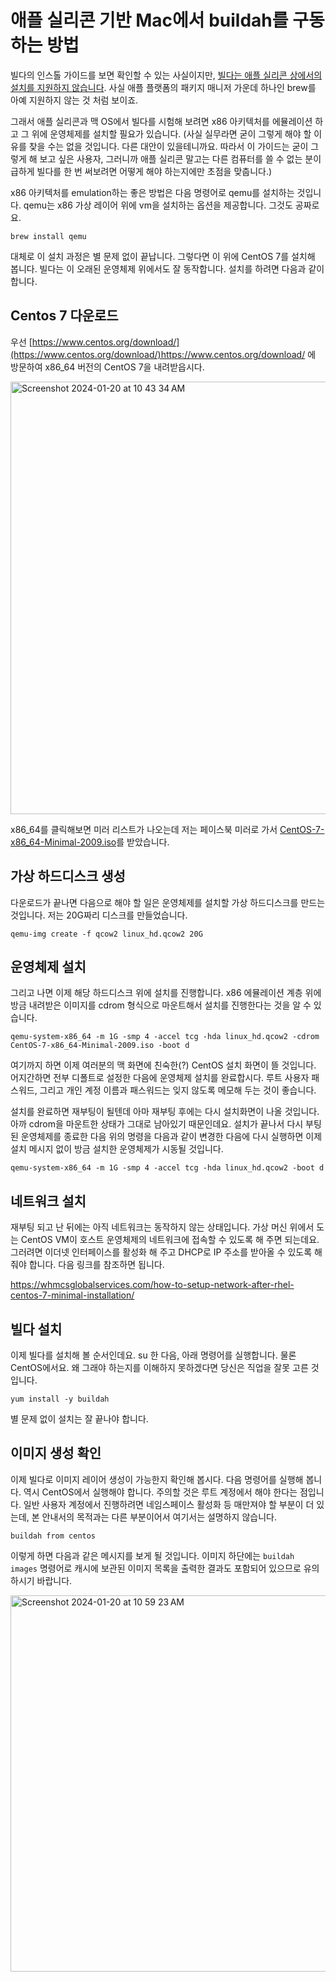 # 애플 실리콘 기반 Mac에서 buildah를 구동하는 방법

빌다의 인스톨 가이드를 보면 확인할 수 있는 사실이지만, [빌다는 애플 실리콘 상에서의 설치를 지원하지 않습니다](https://github.com/containers/buildah/blob/main/install.md). 
사실 애플 플랫폼의 패키지 매니저 가운데 하나인 brew를 아예 지원하지 않는 것 처럼 보이죠. 

그래서 애플 실리콘과 맥 OS에서 빌다를 시험해 보려면 x86 아키텍처를 에뮬레이션 하고 그 위에 운영체제를 설치할 필요가 있습니다. (사실 실무라면 굳이 그렇게 해야 할 이유를 찾을 수는 없을 것입니다. 다른 대안이 있을테니까요. 따라서 이 가이드는 굳이 그렇게 해 보고 싶은 사용자, 그러니까 애플 실리콘 말고는 다른 컴퓨터를 쓸 수 없는 분이 급하게 빌다를 한 번 써보려면 어떻게 해야 하는지에만 초점을 맞춥니다.) 

x86 아키텍처를 emulation하는 좋은 방법은 다음 명령어로 qemu를 설치하는 것입니다. qemu는 x86 가상 레이어 위에 vm을 설치하는 옵션을 제공합니다.
그것도 공짜로요. 

```
brew install qemu
```

대체로 이 설치 과정은 별 문제 없이 끝납니다. 그렇다면 이 위에 CentOS 7를 설치해 봅니다. 빌다는 이 오래된 운영체제 위에서도 잘 동작합니다. 설치를 하려면 다음과 같이 합니다.

## Centos 7 다운로드

우선 [https://www.centos.org/download/](https://www.centos.org/download/)https://www.centos.org/download/ 에 방문하여 x86_64 버전의 CentOS 7을 내려받읍시다. 

<img width="692" alt="Screenshot 2024-01-20 at 10 43 34 AM" src="https://github.com/bjlee72/devops/assets/4746751/c7e02312-a8e7-43d5-b2a8-267cb0644c55">

x86_64를 클릭해보면 미러 리스트가 나오는데 저는 페이스북 미러로 가서 [CentOS-7-x86_64-Minimal-2009.iso](https://mirror.facebook.net/centos/7.9.2009/isos/x86_64/CentOS-7-x86_64-Minimal-2009.iso)를 받았습니다. 

## 가상 하드디스크 생성

다운로드가 끝나면 다음으로 해야 할 일은 운영체제를 설치할 가상 하드디스크를 만드는 것입니다. 저는 20G짜리 디스크를 만들었습니다.

```
qemu-img create -f qcow2 linux_hd.qcow2 20G
```

## 운영체제 설치

그리고 나면 이제 해당 하드디스크 위에 설치를 진행합니다. x86 에뮬레이션 계층 위에 방금 내려받은 이미지를 cdrom 형식으로 마운트해서 설치를 진행한다는 것을 알 수 있습니다. 

```
qemu-system-x86_64 -m 1G -smp 4 -accel tcg -hda linux_hd.qcow2 -cdrom CentOS-7-x86_64-Minimal-2009.iso -boot d
```

여기까지 하면 이제 여러분의 맥 화면에 친숙한(?) CentOS 설치 화면이 뜰 것입니다. 어지간하면 전부 디폴트로 설정한 다음에 운영체제 설치를 완료합시다. 
루트 사용자 패스워드, 그리고 개인 계정 이름과 패스워드는 잊지 않도록 메모해 두는 것이 좋습니다.

설치를 완료하면 재부팅이 될텐데 아마 재부팅 후에는 다시 설치화면이 나올 것입니다. 아까 cdrom을 마운트한 상태가 그대로 남아있기 때문인데요. 
설치가 끝나서 다시 부팅된 운영체제를 종료한 다음 위의 명령을 다음과 같이 변경한 다음에 다시 실행하면 이제 설치 메시지 없이 방금 설치한 운영체제가 시동될 것입니다.

```
qemu-system-x86_64 -m 1G -smp 4 -accel tcg -hda linux_hd.qcow2 -boot d
```

## 네트워크 설치

재부팅 되고 난 뒤에는 아직 네트워크는 동작하지 않는 상태입니다. 가상 머신 위에서 도는 CentOS VM이 호스트 운영체제의 네트워크에 접속할 수 있도록 해 주면 되는데요.
그러려면 이더넷 인터페이스를 활성화 해 주고 DHCP로 IP 주소를 받아올 수 있도록 해 줘야 합니다. 다음 링크를 참조하면 됩니다. 

[https://whmcsglobalservices.com/how-to-setup-network-after-rhel-centos-7-minimal-installation/
](https://whmcsglobalservices.com/how-to-setup-network-after-rhel-centos-7-minimal-installation/)

## 빌다 설치

이제 빌다를 설치해 볼 순서인데요. su 한 다음, 아래 명령어를 실행합니다. 물론 CentOS에서요.
왜 그래야 하는지를 이해하지 못하겠다면 당신은 직업을 잘못 고른 것입니다.

```
yum install -y buildah
```

별 문제 없이 설치는 잘 끝나야 합니다.

## 이미지 생성 확인

이제 빌다로 이미지 레이어 생성이 가능한지 확인해 봅시다. 다음 명령어를 실행해 봅니다. 역시 CentOS에서 실행해야 합니다. 
주의할 것은 루트 계정에서 해야 한다는 점입니다. 일반 사용자 계정에서 진행하려면 네임스페이스 활성화 등 매만져야 할 부분이 더 있는데,
본 안내서의 목적과는 다른 부분이어서 여기서는 설명하지 않습니다.

```
buildah from centos
```

이렇게 하면 다음과 같은 메시지를 보게 될 것입니다. 이미지 하단에는 `buildah images` 명령어로 캐시에 보관된 이미지 목록을 출력한 결과도 포함되어 있으므로 유의하시기 바랍니다. 

<img width="602" alt="Screenshot 2024-01-20 at 10 59 23 AM" src="https://github.com/bjlee72/devops/assets/4746751/ce6d7e53-e3c2-4773-9116-a9063a466a8e">


